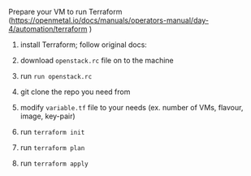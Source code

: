 Prepare your VM to run Terraform (https://openmetal.io/docs/manuals/operators-manual/day-4/automation/terraform )

1. install Terraform; follow original docs:   

2. download `openstack.rc` file on to the machine

3. run `run openstack.rc`

4. git clone the repo you need from  

5. modify `variable.tf` file to your needs (ex. number of VMs, flavour, image, key-pair)

6. run `terraform init`

7. run `terraform plan`

8. run `terraform apply`